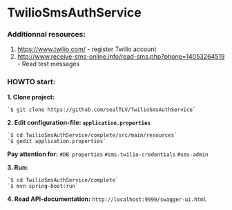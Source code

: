 # TwilioSmsAuthService

### Additionnal resources:

1. https://www.twilio.com/ - register Twilio account
2. http://www.receive-sms-online.info/read-sms.php?phone=14053264519 - Read test messages

### HOWTO start:

**1. Clone project:**
    
    `$ git clone https://github.com/sealTLV/TwilioSmsAuthService`

**2. Edit configuration-file: `application.properties`**
  
    `$ cd TwilioSmsAuthService/complete/src/main/resources`
    `$ gedit application.properties`  
  
  **Pay attention for:**
    `#DB properties`
    `#sms-twilio-credentials`
    `#sms-admin`
  
**3. Run:**

    `$ cd TwilioSmsAuthService/complete`
    `$ mvn spring-boot:run`
    
**4. Read API-documentation:** `http://localhost:9999/swagger-ui.html`


